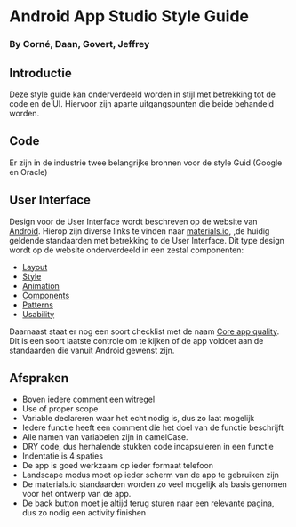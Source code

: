 # Android App Studio Style Guide
### By Corné, Daan, Govert, Jeffrey

## Introductie
Deze style guide kan onderverdeeld worden in stijl met betrekking tot de code en de UI.
Hiervoor zijn aparte uitgangspunten die beide behandeld worden.

## Code
Er zijn in de industrie twee belangrijke bronnen voor de style Guid (Google en Oracle)

## User Interface
Design voor de User Interface wordt beschreven op de website van [Android](https://developer.android.com/design/). Hierop zijn diverse links te vinden naar [materials.io](https://material.io/), ,de huidig geldende standaarden met betrekking to de User Interface. Dit type design wordt op de website onderverdeeld in een zestal componenten:
* [Layout](https://material.io/design/layout/understanding-layout.html)
* [Style](https://material.io/guidelines/style/color.html)
* [Animation](https://material.io/guidelines/motion/material-motion.html)
* [Components](https://material.io/guidelines/components/bottom-navigation.html)
* [Patterns](https://material.io/guidelines/patterns/confirmation-acknowledgement.html)
* [Usability](https://material.io/guidelines/usability/accessibility.html)

Daarnaast staat er nog een soort checklist met de naam [Core app quality](https://developer.android.com/docs/quality-guidelines/core-app-quality). Dit is een soort laatste controle om te kijken of de app voldoet aan de standaarden die vanuit Android gewenst zijn.

## Afspraken
* Boven iedere comment een witregel
* Use of proper scope
* Variable declareren waar het echt nodig is, dus zo laat mogelijk
* Iedere functie heeft een comment die het doel van de functie beschrijft
* Alle namen van variabelen zijn in camelCase.
* DRY code, dus herhalende stukken code incapsuleren in een functie
* Indentatie is 4 spaties
* De app is goed werkzaam op ieder formaat telefoon
* Landscape modus moet op ieder scherm van de app te gebruiken zijn
* De materials.io standaarden worden zo veel mogelijk als basis genomen voor het ontwerp van de app.
* De back button moet je altijd terug sturen naar een relevante pagina, dus zo nodig een activity finishen
